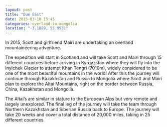 ```yaml
---
layout: post
title: "Due East"
date: 2015-03-18 15:45
categories: overland-to-mongolia
location: "-3.1889, 55.9531"
---
```


In 2015, Scott and girlfriend Mairi are undertaking an overland mountaineering adventure.

The expedition will start in Scotland and will take Scott and Mairi through 15 different countries before arriving in Kyrgyzstan where they will fly into the Inylchek Glacier to attempt Khan Tengri (7010m), widely considered to be one of the most beautiful mountains in the world! After this the journey will continue through Kazakhstan and Russia to Mongolia where Scott and Mairi plan to explore the Altai Mountains, right on the border between Russia, China, Kazakhstan and Mongolia.

The Altai’s are similar in stature to the European Alps but very remote and largely unexplored. The final leg of the journey will take the team through Northern Kazakhstan and Siberian Russia back to Europe. The journey will take 20 weeks and cover a total distance of 20,000 miles, taking in 25 different countries.
